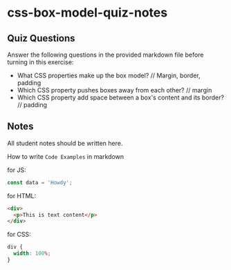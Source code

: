 # css-box-model-quiz-notes

## Quiz Questions

Answer the following questions in the provided markdown file before turning in this exercise:

- What CSS properties make up the box model?
  // Margin, border, padding
- Which CSS property pushes boxes away from each other?
  // margin
- Which CSS property add space between a box's content and its border?
  // padding

## Notes

All student notes should be written here.

How to write `Code Examples` in markdown

for JS:

```javascript
const data = 'Howdy';
```

for HTML:

```html
<div>
  <p>This is text content</p>
</div>
```

for CSS:

```css
div {
  width: 100%;
}
```
